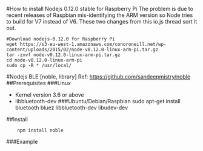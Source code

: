 

#How to install Nodejs 0.12.0 stable for Raspberry Pi
The problem is due to recent releases of Raspbian mis-identifying the ARM version so Node tries to build for V7 instead of V6. These two changes from this io.js thread sort it out.
```linux
#Download nodejs-0.12.0 for Raspberry Pi
wget https://s3-eu-west-1.amazonaws.com/conoroneill.net/wp-content/uploads/2015/02/node-v0.12.0-linux-arm-pi.tar.gz
tar -zxvf node-v0.12.0-linux-arm-pi.tar.gz
cd node-v0.12.0-linux-arm-pi
sudo cp -R * /usr/local/
```

#Nodejs BLE [noble, library]
Ref: https://github.com/sandeepmistry/noble
##Prerequisites
###Linux 
- Kernel version 3.6 or above
- libbluetooth-dev
###Ubuntu/Debian/Raspbian
sudo apt-get install bluetooth bluez libbluetooth-dev libudev-dev

##Install
```linux
    npm install noble
```

###Example


